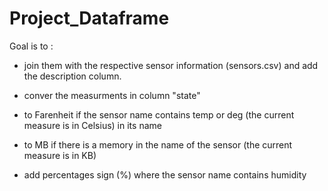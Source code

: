 # Project_Dataframe

  Goal is to :

- join them with the respective sensor information (sensors.csv) and add the description column.

- conver the measurments in column "state" 

- to Farenheit if the sensor name contains temp or deg (the current measure is in Celsius) in its name

- to MB if there is a memory in the name of the sensor (the current measure is in KB)

- add percentages sign (%) where the sensor name contains humidity



